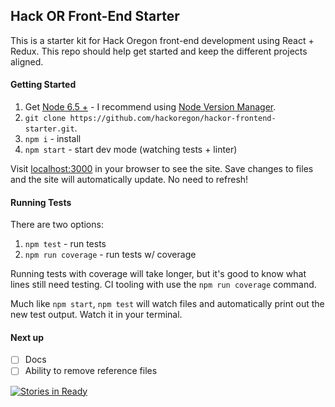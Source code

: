 ## Hack OR Front-End Starter

This is a starter kit for Hack Oregon front-end development using React + Redux.
This repo should help get started and keep the different projects aligned.

#### Getting Started
1. Get [Node 6.5 +](https://nodejs.org) - I recommend using [Node Version Manager](https://github.com/creationix/nvm).
2. `git clone https://github.com/hackoregon/hackor-frontend-starter.git`.
3. `npm i` - install
4. `npm start` - start dev mode (watching tests + linter)

Visit [localhost:3000](http://localhost:3000) in your browser to see the site.
Save changes to files and the site will automatically update. No need to refresh!

#### Running Tests

There are two options:

1. `npm test` - run tests
2. `npm run coverage` - run tests w/ coverage

Running tests with coverage will take longer, but it's good to know what lines still need testing. CI tooling with use the `npm run coverage` command.

Much like `npm start`, `npm test` will watch files and automatically print out the new test output. Watch it in your terminal.


#### Next up
- [ ]  Docs
- [ ]  Ability to remove reference files

[![Stories in Ready](https://badge.waffle.io/hackoregon/hackoregon-frontend-starter.png?label=ready&title=Ready)](http://waffle.io/hackoregon/hackoregon-frontend-starter)
